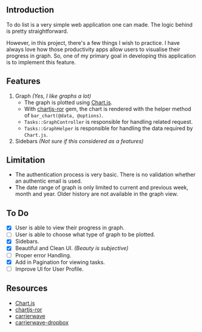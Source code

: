 ## Introduction
To do list is a very simple web application one can made. The logic behind is pretty straightforward. 

However, in this project, there's a few things I wish to practice. I have always love how those productivity apps allow users to visualise their progress in graph. So, one of my primary goal in developing this application is to implement this feature.

## Features
1. Graph _(Yes, I like graphs a lot)_
	* The graph is plotted using [Chart.js](http://www.chartjs.org).
	* With [chartjs-ror](https://github.com/airblade/chartjs-ror) gem, the chart is rendered with the helper method of `bar_chart(@data, @options)`.
	* `Tasks::GraphController` is responsible for handling related request.	
	* `Tasks::GraphHelper` is responsible for handling the data required by `Chart.js`.
2. Sidebars _(Not sure if this considered as a features)_

## Limitation
* The authentication process is very basic. There is no validation whether an authentic email is used.
* The date range of graph is only limited to current and previous week, month and year. Older history are not available in the graph view.

## To Do

- [X] User is able to view their progress in graph.
- [ ] User is able to choose what type of graph to be plotted.
- [X] Sidebars.
- [X] Beautiful and Clean UI. _(Beauty is subjective)_
- [ ] Proper error Handling.
- [X] Add in Pagination for viewing tasks.
- [ ] Improve UI for User Profile.

## Resources

* [Chart.js](http://www.chartjs.org)
* [chartjs-ror](https://github.com/airblade/chartjs-ror)
* [carrierwave](https://github.com/carrierwaveuploader/carrierwave)
* [carrierwave-dropbox](https://github.com/robin850/carrierwave-dropbox)



